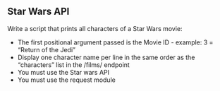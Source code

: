 ## Star Wars API
Write a script that prints all characters of a Star Wars movie:
* The first positional argument passed is the Movie ID - example: 3 = “Return of the Jedi” 
* Display one character name per line in the same order as the “characters” list in the /films/ endpoint
* You must use the Star wars API
* You must use the request module
